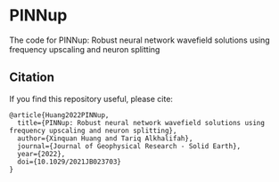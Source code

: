 # PINNup
The code for PINNup: Robust neural network wavefield solutions using frequency upscaling and neuron splitting

## Citation
If you find this repository useful, please cite:
```
@article{Huang2022PINNup,
  title={PINNup: Robust neural network wavefield solutions using frequency upscaling and neuron splitting},
  author={Xinquan Huang and Tariq Alkhalifah},
  journal={Journal of Geophysical Research - Solid Earth},
  year={2022},
  doi={10.1029/2021JB023703}
}
```
